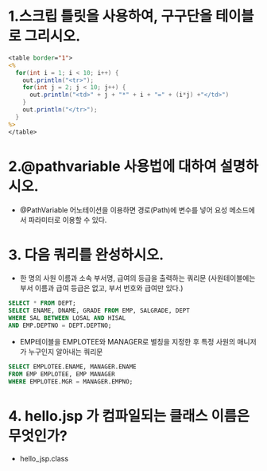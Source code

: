 # 1.스크립 틀릿을 사용하여, 구구단을 테이블로 그리시오.

```JSP
<table border="1">
<%
  for(int i = 1; i < 10; i++) {
    out.println("<tr>");
    for(int j = 2; j < 10; j++) {
      out.println("<td>" + j + "*" + i + "=" + (i*j) +"</td>")
    }
    out.println("</tr>");
  }
%>
</table>
```

# 2.@pathvariable 사용법에 대하여 설명하시오.

- @PathVariable 어노테이션을 이용하면 경로(Path)에 변수를 넣어 요성 메소드에서 파라미터로 이용할 수 있다.

# 3. 다음 쿼리를 완성하시오.

- 한 명의 사원 이름과 소속 부서명, 급여의 등급을 출력하는 쿼리문 (사원테이블에는 부서 이름과 급여 등급은 없고, 부서 번호와 급여만 있다.)

```SQL
SELECT * FROM DEPT;
SELECT ENAME, DNAME, GRADE FROM EMP, SALGRADE, DEPT
WHERE SAL BETWEEN LOSAL AND HISAL
AND EMP.DEPTNO = DEPT.DEPTNO;
```

- EMP테이블을 EMPLOTEE와 MANAGER로 별칭을 지정한 후 특정 사원의 매니저가 누구인지 알아내는 쿼리문

```SQL
SELECT EMPLOTEE.ENAME, MANAGER.ENAME
FROM EMP EMPLOTEE, EMP MANAGER
WHERE EMPLOTEE.MGR = MANAGER.EMPNO;
```

# 4. hello.jsp 가 컴파일되는 클래스 이름은 무엇인가?

- hello_jsp.class
